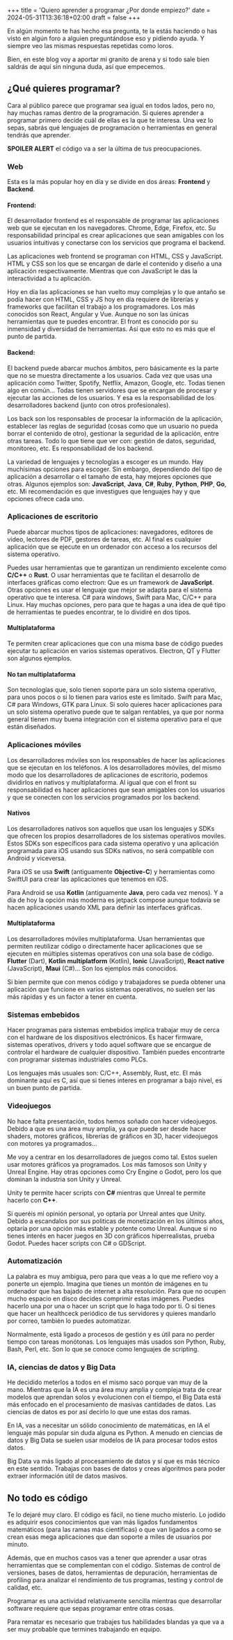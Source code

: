 +++
title = 'Quiero aprender a programar ¿Por donde empiezo?'
date = 2024-05-31T13:36:18+02:00
draft = false
+++

En algún momento te has hecho esa pregunta, te la estás haciendo o has visto en algún
foro a alguien preguntándose eso y pidiendo ayuda. Y siempre veo las mismas respuestas repetidas como loros.

Bien, en este blog voy a aportar mi granito de arena y si todo sale bien saldrás de aquí sin ninguna duda,
así que empecemos.

## ¿Qué quieres programar?
Cara al público parece que programar sea igual en todos lados, pero no, hay muchas ramas dentro de la programación.
Si quieres aprender a programar primero decide cuál de ellas es la que te interesa. Una vez lo sepas, sabrás
qué lenguajes de programación o herramientas en general tendrás que aprender.

**SPOILER ALERT** el código va a ser la última de tus preocupaciones.

### Web
Esta es la más popular hoy en día y se divide en dos áreas: **Frontend** y **Backend**.

#### Frontend:
El desarrollador frontend es el responsable de programar las aplicaciones web que se ejecutan en los navegadores.
Chrome, Edge, Firefox, etc. Su responsabilidad principal es crear aplicaciones que sean amigables con los usuarios
intuitivas y conectarse con los servicios que programa el backend.

Las aplicaciones web frontend se programan con HTML, CSS y JavaScript. HTML y CSS son los que se encargan de darle el
contenido y diseño a una aplicación respectivamente. Mientras que con JavaScript le das la interactividad a tu aplicación.

Hoy en día las aplicaciones se han vuelto muy complejas y lo que antaño se podía hacer con HTML, CSS y JS hoy en día
requiere de librerías y frameworks que facilitan el trabajo a los programadores. Los más conocidos son
React, Angular y Vue. Aunque no son las únicas herramientas que te puedes encontrar. El front es conocido
por su inmensidad y diversidad de herramientas. Así que esto no es más que el punto de partida.

#### Backend:
El backend puede abarcar muchos ámbitos, pero básicamente es la parte que no se muestra directamente a los usuarios.
Cada vez que usas una aplicación como Twitter, Spotify, Netflix, Amazon, Google, etc. Todas tienen algo en común...
Todas tienen servidores que se encargan de procesar y ejecutar las acciones de los usuarios. Y esa es la responsabilidad
de los desarrolladores backend (junto con otros profesionales).

Los back son los responsables de procesar la información
de la aplicación, establecer las reglas de seguridad (cosas como que un usuario no pueda borrar el contenido de otro),
gestionar la seguridad de la aplicación, entre otras tareas. Todo lo que tiene que ver con: gestión de datos, seguridad,
monitoreo, etc. Es responsabilidad de los backend.

La variedad de lenguajes y tecnologías a escoger es un mundo. Hay muchísimas opciones para escoger. Sin embargo, dependiendo
del tipo de aplicación a desarrollar o el tamaño de esta, hay mejores opciones que otras. Algunos ejemplos son: **JavaScript**,
**Java**, **C#**, **Ruby**, **Python**, **PHP**, **Go**, etc. Mi recomendación es que investigues que lenguajes hay y que opciones ofrece cada uno.

### Aplicaciones de escritorio
Puede abarcar muchos tipos de aplicaciones: navegadores, editores de video, lectores de PDF, gestores de tareas, etc.
Al final es cualquier aplicación que se ejecute en un ordenador con acceso a los recursos del sistema operativo.

Puedes usar herramientas que te garantizan un rendimiento excelente como **C/C++** o **Rust**. O usar herramientas que te
facilitan el desarrollo de interfaces gráficas como electron: Que es un framework de **JavaScript**. Otras opciones
es usar el lenguaje que mejor se adapta para el sistema operativo que te interesa. C# para windows, Swift para Mac, C/C++
para Linux. Hay muchas opciones, pero para que te hagas a una idea de qué tipo de herramientas te puedes encontrar, te
lo dividiré en dos tipos.

#### Multiplataforma
Te permiten crear aplicaciones que con una misma base de código puedes ejecutar tu aplicación en varios sistemas operativos.
Electron, QT y Flutter son algunos ejemplos.

#### No tan multiplataforma
Son tecnologías que, solo tienen soporte para un solo sistema operativo, para unos pocos o si lo tienen para varios
este es limitado. Swift para Mac, C# para Windows, GTK para Linux. Si solo quieres hacer aplicaciones para un solo
sistema operativo puede que te salgan rentables, ya que por norma general tienen muy buena integración con el sistema
operativo para el que están diseñados.

### Aplicaciones móviles
Los desarrolladores móviles son los responsables de hacer las aplicaciones que se ejecutan en los teléfonos.
A los desarrolladores móviles, del mismo modo que los desarrolladores de aplicaciones de escritorio, podemos dividirlos
en nativos y multiplataforma. Al igual que con el front su responsabilidad
es hacer aplicaciones que sean amigables con los usuarios y que se conecten con los servicios programados por los backend.

#### Nativos
Los desarrolladores nativos
son aquellos que usan los lenguajes y SDKs que ofrecen los propios desarrolladores de los sistemas operativos moviles.
Estos SDKs son específicos para cada sistema operativo y una aplicación programada para iOS usando sus SDKs nativos,
no será compatible con Android y viceversa.

Para iOS se usa **Swift** (antiguamente **Objective-C**) y herramientas como SwiftUI para crear las aplicaciones que tenemos en iOS.

Para Android se usa **Kotlin** (antiguamente **Java**, pero cada vez menos). Y a día de hoy la opción más moderna es jetpack compose
aunque todavía se hacen aplicaciones usando XML para definir las interfaces gráficas.

#### Multiplataforma
Los desarrolladores móviles multiplataforma. Usan herramientas que permiten reutilizar código o directamente hacer
aplicaciones que se ejecuten en múltiples sistemas operativos con una sola base de código. **Flutter** (Dart),
**Kotlin multiplatform** (Kotlin), **Ionic** (JavaScript), **React native** (JavaScript), **Maui** (C#)... Son los ejemplos más conocidos.

Si bien permite que con menos código y trabajadores se pueda obtener una aplicación que funcione en varios sistemas
operativos, no suelen ser las más rápidas y es un factor a tener en cuenta.

### Sistemas embebidos
Hacer programas para sistemas embebidos implica trabajar muy de cerca con el hardware de los dispositivos electrónicos.
Es hacer firmware, sistemas operativos, drivers y todo aquel software que se encargue de controlar el hardware
de cualquier dispositivo. También puedes encontrarte con programar sistemas industriales como PLCs.

Los lenguajes más usuales son: C/C++, Assembly, Rust, etc. El más dominante aquí es C, así que si tienes interes en
programar a bajo nivel, es un buen punto de partida.

### Videojuegos
No hace falta presentación, todos hemos soñado con hacer videojuegos. Debido a que es una área muy amplia, ya que puede
ser desde hacer shaders, motores gráficos, librerías de gráficos en 3D, hacer videojuegos con motores ya programados...

Me voy a centrar en los desarrolladores de juegos como tal. Estos suelen usar motores gráficos ya programados. Los más famosos
son Unity y Unreal Engine. Hay otras opciones como Cry Engine o Godot, pero los que dominan la industria son Unity y Unreal.

Unity te permite hacer scripts con **C#** mientras que Unreal te permite hacerlo con **C++**.

Si queréis mi opinión personal, yo optaría por Unreal antes que Unity. Debido a escandalos por sus politicas de monetización
en los últimos años, optaría por una opción más estable y potente como Unreal. Aunque si no tienes interés en hacer juegos
en 3D con gráficos hiperrealistas, prueba Godot. Puedes hacer scripts con C# o GDScript.

### Automatización
La palabra es muy ambigua, pero para que veas a lo que me refiero voy a ponerte un ejemplo. Imagina que tienes un montón
de imágenes en tu ordenador que has bajado de internet a alta resolución. Para que no ocupen mucho espacio en disco decides
comprimir estas imágenes. Puedes hacerlo una por una o hacer un script que lo haga todo por ti. O si tienes que
hacer un healthceck periódico de tus servidores y quieres mandarlo por correo, también lo puedes automatizar.

Normalmente, está ligado a procesos de gestión y es útil para no perder tiempo con tareas monótonas. Los lenguajes más usados
son Python, Ruby, Bash, Perl, etc. Son lo que se conoce como lenguajes de scripting.

### IA, ciencias de datos y Big Data
He decidido meterlos a todos en el mismo saco porque van muy de la mano. Mientras que la IA es una área muy amplia y compleja
trata de crear modelos que aprendan solos y evolucionen con el tiempo, el Big Data está más enfocado en el procesamiento
de masivas cantidades de datos. Las ciencias de datos es por así decirlo lo que une estas dos ramas.

En IA, vas a necesitar un sólido conocimiento de matemáticas, en IA el lenguaje más popular sin duda alguna es Python.
A menudo en ciencias de datos y Big Data se suelen usar modelos de IA para procesar todos estos datos.

Big Data va más ligado al procesamiento de datos y sí que es más técnico en este sentido. Trabajas con bases de datos
y creas algoritmos para poder extraer información útil de datos masivos.

## No todo es código
Te lo dejaré muy claro. El código es fácil, no tiene mucho misterio. Lo jodido es adquirir esos conocimientos que van
más ligados fundamentos matemáticos (para las ramas más científicas) o que van ligados a como se crean esas mega aplicaciones
que dan soporte a miles de usuarios por minuto.

Además, que en muchos casos vas a tener que aprender a usar otras herramientas que se complementan con el código.
Sistemas de control de versiones, bases de datos, herramientas de depuración, herramientas de profiling para analizar
el rendimiento de tus programas, testing y control de calidad, etc.

Programar es una actividad relativamente sencilla mientras que desarrollar software requiere que sepas programar entre
otras cosas.

Para rematar es necesario que trabajes tus habilidades blandas ya que va a ser muy probable que termines trabajando en
equipo.

